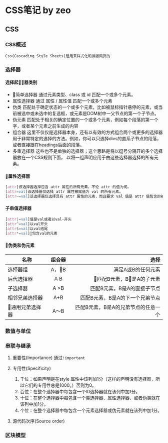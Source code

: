 # CSS笔记 by zeo

## CSS

### CSS概述

    Css(Cascading Style Sheets)是用来样式化和排版网页的

### 选择器

#### 选择起器类别

* 简单选择器
  通过元素类型、class 或 id 匹配一个或多个元素。
* 属性选择器
  通过 属性 / 属性值 匹配一个或多个元素
* 伪类
  匹配处于确定状态的一个或多个元素，比如被鼠标指针悬停的元素，或当前被选中或未选中的复选框，或元素是DOM树中一父节点的第一个子节点。
* 伪元素
  匹配处于相关的确定位置的一个或多个元素，例如每个段落的第一个字，或者某个元素之前生成的内容
* 组合器
  这里不仅仅是选择器本身，还有以有效的方式组合两个或更多的选择器用于非常特定的选择的方法。例如，你可以只选择divs的直系子节点的段落，或者直接跟在headings后面的段落。
* 多重选择器
  这些也不是单独的选择器；这个思路是将以逗号分隔开的多个选择器放在一个CSS规则下面， 以将一组声明应用于由这些选择器选择的所有元素。

#### 属性选择器

```css
[attr]该选择器选择包含 attr 属性的所有元素，不论 attr 的值为何。
[attr=val]该选择器仅选择 attr 属性被赋值为 val 的所有元素。
[attr~=val]该选择器仅选择具有 attr 属性的元素，而且要求 val 值是 attr 值包含的被空格分隔的取值列表里中的一个。
```

#### 子串值选择器

```css
[attr|=val]值是val或者以val-开头
[attr^=val]以val开头
[attr$=val]以val结尾
[attr*=val]包含val的元素
```

#### 伪类和伪元素

名称|组合器|选择
---|:--:|---:
选择器组|A，B|满足A或B的任何元素
后代选择器|A B|匹配B元素，B是A的子元素
子选择器|A >B|匹配B元素，B是A的直接子节点
相邻兄弟选择器|A+B|匹配B元素，B是A的下一个兄弟节点
通用兄弟选择器|A～B|匹配B元素，B是A的兄弟节点的任意一个

### 数值与单位

### 串联与继承

1. 重要性(Importance)
   通过```!important```
2. 专用性(Specificity)
    1. 千位：如果声明是在style 属性中该列加1分（这样的声明没有选择器，所以它们的专用性总是1000。）否则为0。
    2. 百位：在整个选择器中每包含一个ID选择器就在该列中加1分。
    3. 十位：在整个选择器中每包含一个类选择器、属性选择器、或者伪类就在该列中加1分。
    4. 个位：在整个选择器中每包含一个元素选择器或伪元素就在该列中加1分。

3. 源代码次序(Source order)

### 区块模型